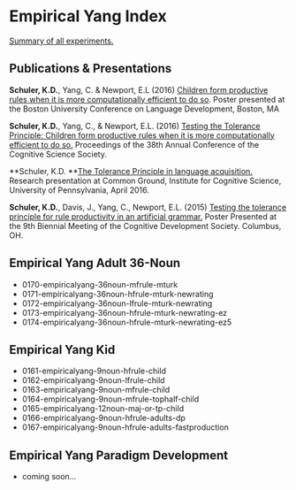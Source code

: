 # Empirical Yang Index

[Summary of all experiments.]()

## Publications & Presentations

**Schuler, K.D.**, Yang, C. & Newport, E.L (2016) [Children form productive rules when it is more computationally efficient to do so][2]. Poster presented at the Boston University Conference on Language Development, Boston, MA

**Schuler, K.D.**, Yang, C., & Newport, E.L. (2016) [Testing the Tolerance Principle: Children form productive rules when it is more computationally efficient to do so.][3] Proceedings of the 38th Annual Conference of the Cognitive Science Society.

**Schuler, K.D. **[The Tolerance Principle in language acquisition.]() Research presentation at Common Ground, Institute for Cognitive Science, University of Pennsylvania, April 2016. 

**Schuler, K.D.**, Davis, J., Yang, C., Newport, E.L. (2015) [Testing the tolerance principle for rule productivity in an artificial grammar.][5] Poster Presented at the 9th Biennial Meeting of the Cognitive Development Society. Columbus, OH. 

## Empirical Yang Adult 36-Noun
- 0170-empiricalyang-36noun-mfrule-mturk
- 0171-empiricalyang-36noun-hfrule-mturk-newrating
- 0172-empiricalyang-36noun-lfrule-mturk-newrating
- 0173-empiricalyang-36noun-hfrule-mturk-newrating-ez
- 0174-empiricalyang-36noun-hfrule-mturk-newrating-ez5

## Empirical Yang Kid
- 0161-empiricalyang-9noun-hfrule-child
- 0162-empiricalyang-9noun-lfrule-child
- 0163-empiricalyang-9noun-mfrule-child
- 0164-empiricalyang-9noun-mfrule-tophalf-child
- 0165-empiricalyang-12noun-maj-or-tp-child
- 0166-empiricalyang-9noun-hfrule-adults-dp
- 0167-empiricalyang-9noun-hfrule-adults-fastproduction

## Empirical Yang Paradigm Development
- coming soon…

[2]:	http://kathrynschuler.com/assets/pdf/2016-SchulerYangNewport-BUCLD.pdf
[3]:	http://kathrynschuler.com/assets/pdf/2016-SchulerYangNewport.pdf
[5]:	http://kathrynschuler.com/assets/pdf/2015-SchulerDavisYangNewport.pdf